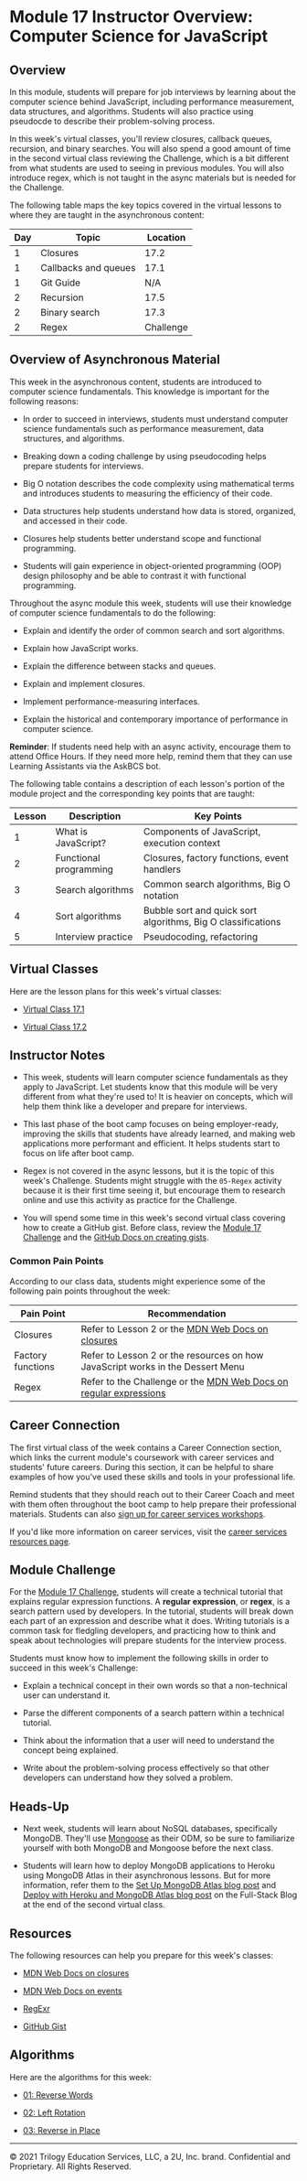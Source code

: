 # Module 17 Instructor Overview: Computer Science for JavaScript

## Overview

In this module, students will prepare for job interviews by learning about the computer science behind JavaScript, including performance measurement, data structures, and algorithms. Students will also practice using pseudocde to describe their problem-solving process.

In this week's virtual classes, you'll review closures, callback queues, recursion, and binary searches. You will also spend a good amount of time in the second virtual class reviewing the Challenge, which is a bit different from what students are used to seeing in previous modules. You will also introduce regex, which is not taught in the async materials but is needed for the Challenge.

The following table maps the key topics covered in the virtual lessons to where they are taught in the asynchronous content:

| Day  | Topic                  | Location     |
| ---  | ---                    | ---          |
| 1    | Closures               | 17.2         |
| 1    | Callbacks and queues   | 17.1         |
| 1    | Git Guide              | N/A          |
| 2    | Recursion              | 17.5         |
| 2    | Binary search          | 17.3         |
| 2    | Regex                  | Challenge    |

## Overview of Asynchronous Material

This week in the asynchronous content, students are introduced to computer science fundamentals. This knowledge is important for the following reasons:

* In order to succeed in interviews, students must understand computer science fundamentals such as performance measurement, data structures, and algorithms.

* Breaking down a coding challenge by using pseudocoding helps prepare students for interviews.

* Big O notation describes the code complexity using mathematical terms and introduces students to measuring the efficiency of their code.

* Data structures help students understand how data is stored, organized, and accessed in their code.

* Closures help students better understand scope and functional programming.

* Students will gain experience in object-oriented programming (OOP) design philosophy and be able to contrast it with functional programming.

Throughout the async module this week, students will use their knowledge of computer science fundamentals to do the following:

* Explain and identify the order of common search and sort algorithms.

* Explain how JavaScript works.

* Explain the difference between stacks and queues.

* Explain and implement closures.

* Implement performance-measuring interfaces.

* Explain the historical and contemporary importance of performance in computer science.

**Reminder**: If students need help with an async activity, encourage them to attend Office Hours. If they need more help, remind them that they can use Learning Assistants via the AskBCS bot.

The following table contains a description of each lesson's portion of the module project and the corresponding key points that are taught:

| Lesson           | Description            | Key Points                                                   |
| ---              | ---                    | ---                                                          |
| 1                | What is JavaScript?    | Components of JavaScript, execution context                  |
| 2                | Functional programming | Closures, factory functions, event handlers                  |
| 3                | Search algorithms      | Common search algorithms, Big O notation                     |
| 4                | Sort algorithms        | Bubble sort and quick sort algorithms, Big O classifications |
| 5                | Interview practice     | Pseudocoding, refactoring                                    |

## Virtual Classes

Here are the lesson plans for this week's virtual classes:

* [Virtual Class 17.1](./17.1-REQUIRED.md)

* [Virtual Class 17.2](./17.2-REQUIRED.md)

## Instructor Notes

* This week, students will learn computer science fundamentals as they apply to JavaScript. Let students know that this module will be very different from what they're used to! It is heavier on concepts, which will help them think like a developer and prepare for interviews.

* This last phase of the boot camp focuses on being employer-ready, improving the skills that students have already learned, and making web applications more performant and efficient. It helps students start to focus on life after boot camp.

* Regex is not covered in the async lessons, but it is the topic of this week's Challenge. Students might struggle with the `05-Regex` activity because it is their first time seeing it, but encourage them to research online and use this activity as practice for the Challenge.

* You will spend some time in this week's second virtual class covering how to create a GitHub gist. Before class, review the [Module 17 Challenge](../../01-Class-Content/17-CS/02-Challenge) and the [GitHub Docs on creating gists](https://help.github.com/en/github/writing-on-github/creating-gists).

### Common Pain Points

According to our class data, students might experience some of the following pain points throughout the week:

| Pain Point                            | Recommendation                                                                                                                                        |
| ---                                   | ---                                                                                                                                                   |
| Closures                              | Refer to Lesson 2 or the [MDN Web Docs on closures](https://developer.mozilla.org/en-US/docs/Web/JavaScript/Closures)                                 |
| Factory functions                     | Refer to Lesson 2 or the resources on how JavaScript works in the Dessert Menu                                                                        |
| Regex                                 | Refer to the Challenge or the [MDN Web Docs on regular expressions](https://developer.mozilla.org/en-US/docs/Web/JavaScript/Guide/Regular_Expressions)|

## Career Connection

The first virtual class of the week contains a Career Connection section, which links the current module's coursework with career services and students' future careers. During this section, it can be helpful to share examples of how you've used these skills and tools in your professional life.

Remind students that they should reach out to their Career Coach and meet with them often throughout the boot camp to help prepare their professional materials. Students can also [sign up for career services workshops](https://careernetwork.2u.com/?utm_medium=Academics&utm_source=boot_camp).

If you'd like more information on career services, visit the [career services resources page](https://careernetwork.2u.com/?utm_medium=Academics&utm_source=boot_camp).

## Module Challenge

For the [Module 17 Challenge](../../01-Class-Content/17-CS/02-Challenge), students will create a technical tutorial that explains regular expression functions. A **regular expression**, or **regex**, is a search pattern used by developers. In the tutorial, students will break down each part of an expression and describe what it does. Writing tutorials is a common task for fledgling developers, and practicing how to think and speak about technologies will prepare students for the interview process.

Students must know how to implement the following skills in order to succeed in this week's Challenge:

* Explain a technical concept in their own words so that a non-technical user can understand it.

* Parse the different components of a search pattern within a technical tutorial.

* Think about the information that a user will need to understand the concept being explained.

* Write about the problem-solving process effectively so that other developers can understand how they solved a problem.

## Heads-Up

* Next week, students will learn about NoSQL databases, specifically MongoDB. They'll use [Mongoose](https://mongoosejs.com/docs/) as their ODM, so be sure to familiarize yourself with both MongoDB and Mongoose before the next class.

* Students will learn how to deploy MongoDB applications to Heroku using MongoDB Atlas in their asynchronous lessons. But for more information, refer them to the [Set Up MongoDB Atlas blog post](https://coding-boot-camp.github.io/full-stack/mongodb/how-to-set-up-mongodb-atlas) and [Deploy with Heroku and MongoDB Atlas blog post](https://coding-boot-camp.github.io/full-stack/mongodb/deploy-with-heroku-and-mongodb-atlas) on the Full-Stack Blog at the end of the second virtual class.

## Resources

The following resources can help you prepare for this week's classes:

* [MDN Web Docs on closures](https://developer.mozilla.org/en-US/docs/Web/JavaScript/Closures)

* [MDN Web Docs on events](https://developer.mozilla.org/en-US/docs/Learn/JavaScript/Building_blocks/Events)

* [RegExr](https://regexr.com/)

* [GitHub Gist](https://gist.github.com/)

## Algorithms

Here are the algorithms for this week:

* [01: Reverse Words](../../01-Class-Content/17-CS/03-Algorithms/01-reverse-no-built-in)

* [02: Left Rotation](../../01-Class-Content/17-CS/03-Algorithms/02-left-rotation)

* [03: Reverse in Place](../../01-Class-Content/17-CS/03-Algorithms/03-reverse-in-place)

---
© 2021 Trilogy Education Services, LLC, a 2U, Inc. brand. Confidential and Proprietary. All Rights Reserved.
